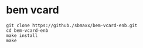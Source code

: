 # bem vcard

    git clone https://github./sbmaxx/bem-vcard-enb.git
    cd bem-vcard-enb
    make install
    make
